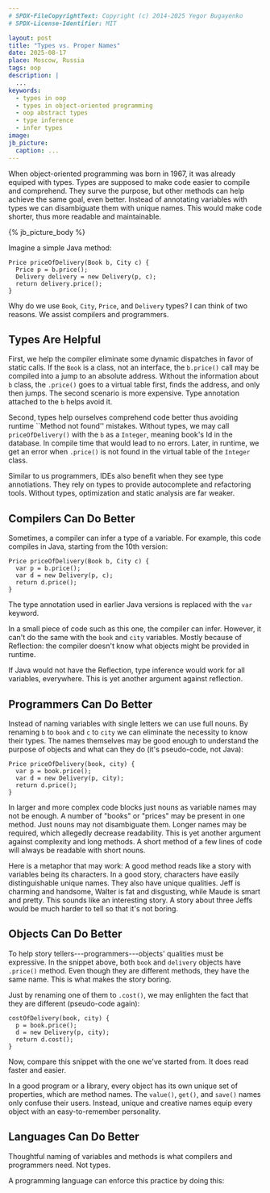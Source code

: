 ```yaml
---
# SPDX-FileCopyrightText: Copyright (c) 2014-2025 Yegor Bugayenko
# SPDX-License-Identifier: MIT

layout: post
title: "Types vs. Proper Names"
date: 2025-08-17
place: Moscow, Russia
tags: oop
description: |
  ...
keywords:
  - types in oop
  - types in object-oriented programming
  - oop abstract types
  - type inference
  - infer types
image:
jb_picture:
  caption: ...
---
```


When object-oriented programming was born in 1967, it was already equiped with types.
Types are supposed to make code easier to compile and comprehend.
They surve the purpose, but other methods can help achieve the same goal, even better.
Instead of annotating variables with types we can disambiguate them with unique names.
This would make code shorter, thus more readable and maintainable.

<!--more-->

{% jb_picture_body %}

Imagine a simple Java method:

```
Price priceOfDelivery(Book b, City c) {
  Price p = b.price();
  Delivery delivery = new Delivery(p, c);
  return delivery.price();
}
```

Why do we use `Book`, `City`, `Price`, and `Delivery` types?
I can think of two reasons.
We assist compilers and programmers.

## Types Are Helpful

First, we help the compiler eliminate some dynamic dispatches in favor of static calls.
If the `Book` is a class, not an interface, the `b.price()` call may be compiled into a jump to an absolute address.
Without the information about `b` class, the `.price()` goes to a virtual table first, finds the address, and only then jumps.
The second scenario is more expensive.
Type annotation attached to the `b` helps avoid it.

Second, types help ourselves comprehend code better thus avoiding runtime ``Method not found'' mistakes.
Without types, we may call `priceOfDelivery()` with the `b` as a `Integer`, meaning book's Id in the database.
In compile time that would lead to no errors.
Later, in runtime, we get an error when `.price()` is not found in the virtual table of the `Integer` class.

Similar to us programmers, IDEs also benefit when they see type annotiations.
They rely on types to provide autocomplete and refactoring tools.
Without types, optimization and static analysis are far weaker.

## Compilers Can Do Better

Sometimes, a compiler can infer a type of a variable.
For example, this code compiles in Java, starting from the 10th version:

```
Price priceOfDelivery(Book b, City c) {
  var p = b.price();
  var d = new Delivery(p, c);
  return d.price();
}
```

The type annotation used in earlier Java versions is replaced with the `var` keyword.

In a small piece of code such as this one, the compiler can infer.
However, it can't do the same with the `book` and `city` variables.
Mostly because of Reflection: the compiler doesn't know what objects might be provided in runtime.

If Java would not have the Reflection, type inference would work for all variables, everywhere.
This is yet another argument against reflection.

## Programmers Can Do Better

Instead of naming variables with single letters we can use full nouns.
By renaming `b` to `book` and `c` to `city` we can eliminate the necessity to know their types.
The names themselves may be good enough to understand the purpose of objects and what can they do (it's pseudo-code, not Java):

```
Price priceOfDelivery(book, city) {
  var p = book.price();
  var d = new Delivery(p, city);
  return d.price();
}
```

In larger and more complex code blocks just nouns as variable names may not be enough.
A number of "books" or "prices" may be present in one method.
Just nouns may not disambiguate them.
Longer names may be required, which allegedly decrease readability.
This is yet another argument against complexity and long methods.
A short method of a few lines of code will always be readable with short nouns.

Here is a metaphor that may work:
A good method reads like a story with variables being its characters.
In a good story, characters have easily distinguishable unique names.
They also have  unique qualities.
Jeff is charming and handsome, Walter is fat and disgusting, while Maude is smart and pretty.
This sounds like an interesting story.
A story about three Jeffs would be much harder to tell so that it's not boring.

## Objects Can Do Better

To help story tellers---programmers---objects' qualities must be expressive.
In the snippet above, both `book` and `delivery` objects have `.price()` method.
Even though they are different methods, they have the same name.
This is what makes the story boring.

Just by renaming one of them to `.cost()`, we may enlighten the fact that they are different (pseudo-code again):

```
costOfDelivery(book, city) {
  p = book.price();
  d = new Delivery(p, city);
  return d.cost();
}
```

Now, compare this snippet with the one we've started from.
It does read faster and easier.

In a good program or a library, every object has its own unique set of properties, which are method names.
The `value()`, `get()`, and `save()` names only confuse their users.
Instead, unique and creative names equip every object with an easy-to-remember personality.

## Languages Can Do Better

Thoughtful naming of variables and methods is what compilers and programmers need.
Not types.

A programming language can enforce this practice by doing this:
